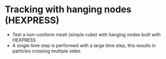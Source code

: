 # Tracking with hanging nodes (HEXPRESS)
* Test a non-conform mesh (simple cube) with hanging nodes built with HEXPRESS
* A single time step is performed with a large time step, this results in particles crossing multiple sides
